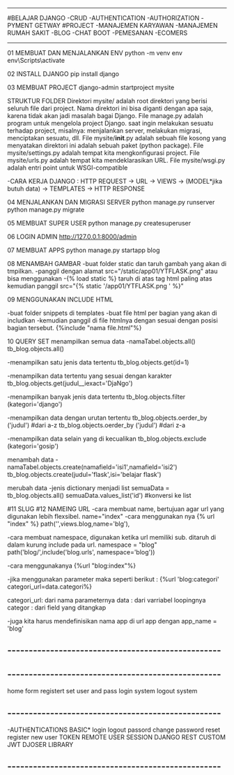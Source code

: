 ------------------------------------------------
#BELAJAR DJANGO
-CRUD
-AUTHENTICATION
-AUTHORIZATION
-PYMENT GETWAY
#PROJECT
-MANAJEMEN KARYAWAN
-MANAJEMEN RUMAH SAKIT
-BLOG
-CHAT BOOT
-PEMESANAN
-ECOMERS

------------------------------------------------
01 MEMBUAT DAN MENJALANKAN  ENV
python -m venv env
env\Scripts\activate

02 INSTALL DJANGO
pip install django

03 MEMBUAT PROJECT 
django-admin startproject mysite

STRUKTUR FOLDER
Direktori mysite/ adalah root direktori yang berisi seluruh file dari project. Nama direktori ini bisa diganti dengan apa saja, karena tidak akan jadi masalah bagai Django.
File manage.py adalah program untuk mengelola project Django. saat ingin melakukan sesuatu terhadap project, misalnya: menjalankan server, melakukan migrasi, menciptakan sesuatu, dll.
File mysite/__init__.py adalah sebuah file kosong yang menyatakan direktori ini adalah sebuah paket (python package).
File mysite/settings.py adalah tempat kita mengkonfigurasi project.
File mysite/urls.py adalah tempat kita mendeklarasikan URL.
File mysite/wsgi.py adalah entri point untuk WSGI-compatible

-CARA KERJA DJANGO : HTTP REQUEST -> URL -> VIEWS -> (MODEL*jika butuh data) -> TEMPLATES -> HTTP RESPONSE

04 MENJALANKAN DAN MIGRASI SERVER 
python manage.py runserver
python manage.py migrate

05 MEMBUAT SUPER USER
python manage.py createsuperuser

06 LOGIN ADMIN
http://127.0.0.1:8000/admin

07 MEMBUAT APPS
python manage.py startapp blog

08 MENAMBAH GAMBAR
-buat folder static dan taruh gambah yang akan di tmpilkan.
-panggil dengan alamat src="/static/app01/YTFLASK.png" atau bisa menggunakan 
-{% load static %} taruh di atas tag html paling atas kemudian panggil src="{% static '/app01/YTFLASK.png ' %}"

09 MENGGUNAKAN INCLUDE HTML

-buat folder snippets di templates
-buat file html per bagian yang akan di includkan
-kemudian panggil di file htmlnya dengan sesuai dengan posisi bagian tersebut.
{%include "nama file.html"%}

10 QUERY SET 
menampilkan semua data 
-namaTabel.objects.all()
tb_blog.objects.all()

-menampilkan satu jenis data tertentu
tb_blog.objects.get(id=1)

-menampilkan data tertentu yang sesuai dengan karakter
tb_blog.objects.get(judul__iexact='DjaNgo')

-menampilkan banyak jenis data tertentu
tb_blog.objects.filter (kategori='django')

-menampilkan data dengan urutan tertentu
tb_blog.objects.oerder_by ('judul') #dari a-z
tb_blog.objects.oerder_by ('judul') #dari z-a

-menampilkan data selain yang di kecualikan
tb_blog.objects.exclude (kategori='gosip')

menambah data
-namaTabel.objects.create(namafield='isi1',namafield='isi2')
tb_blog.objects.create(judul='flask',isi='belajar flask')

merubah data 
-jenis dictionary menjadi list
semuaData = tb_blog.objects.all()
semuaData.values_list('id') #konversi ke list

#11 SLUG
#12 NAMEING URL
-cara membuat name, bertujuan agar url yang digunakan lebih flexsibel.
name="index"
-cara menggunakan nya
{% url "index" %}
path('',views.blog,name='blg'),

-cara membuat namespace, digunakan ketika url memiliki sub. ditaruh di dalam kurung include pada url.
namespace = "blog"
path('blog/',include('blog.urls',  namespace='blog'))

-cara menggunakanya
{%url "blog:index"%}

-jika menggunakan parameter maka seperti berikut :
{%url 'blog:categori' categori_url=data.categori%}

categori_url: dari nama parameternya
data : dari varriabel loopingnya
categor : dari field yang ditangkap

-juga kita harus mendefinisikan nama app di url app dengan
app_name = 'blog'

## --------------------------------------------------
## --------------------------------------------------
home
form registert 
set user and pass
login system
logout system

## --------------------------------------------------
-AUTHENTICATIONS
BASIC*
    login
    logout
    passord change
    password reset
    register new user
TOKEN
REMOTE USER
SESSION
DJANGO REST
CUSTOM
JWT
DJOSER LIBRARY

## --------------------------------------------------



